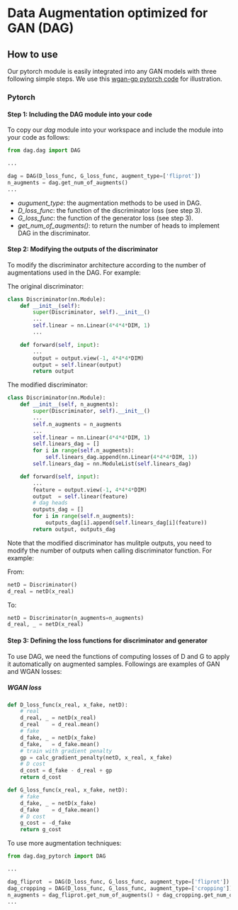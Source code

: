 # Data Augmentation optimized for GAN (DAG)

## How to use

Our pytorch module is easily integrated into any GAN models with three following simple steps. We use this [wgan-gp pytorch code](https://github.com/caogang/wgan-gp) for illustration.

### Pytorch

#### Step 1: Including the DAG module into your code

To copy our *dag* module into your workspace and include the module into your code as follows:

```python
from dag.dag import DAG

... 

dag = DAG(D_loss_func, G_loss_func, augment_type=['fliprot'])
n_augments = dag.get_num_of_augments()
...

```
- *augument_type*: the augmentation methods to be used in DAG.
- *D_loss_func*: the function of the discriminator loss (see step 3).
- *G_loss_func*: the function of the generator loss (see step 3).
- *get_num_of_augments()*: to return the number of heads to implement DAG in the discriminator.

#### Step 2: Modifying the outputs of the discriminator

To modify the discriminator architecture according to the number of augmentations used in the DAG. For example:

The original discriminator:

```python
class Discriminator(nn.Module):
    def __init__(self):
        super(Discriminator, self).__init__()
        ...
        self.linear = nn.Linear(4*4*4*DIM, 1)
        ...

    def forward(self, input):
        ...
        output = output.view(-1, 4*4*4*DIM)
        output = self.linear(output)
        return output
```

The modified discriminator:

```python
class Discriminator(nn.Module):
    def __init__(self, n_augments):
        super(Discriminator, self).__init__()
        ...
        self.n_augments = n_augments
        ...
        self.linear = nn.Linear(4*4*4*DIM, 1)
        self.linears_dag = []
        for i in range(self.n_augments):
            self.linears_dag.append(nn.Linear(4*4*4*DIM, 1))
        self.linears_dag = nn.ModuleList(self.linears_dag)

    def forward(self, input):
        ...
        feature = output.view(-1, 4*4*4*DIM)
        output  = self.linear(feature)
        # dag heads
        outputs_dag = []
        for i in range(self.n_augments):
            outputs_dag[i].append(self.linears_dag[i](feature))
        return output, outputs_dag
```

Note that the modified discriminator has mulitple outputs, you need to modify the number of outputs when calling discriminator function. For example:

From: 
```python
netD = Discriminator()
d_real = netD(x_real)
```
To:
```python
netD = Discriminator(n_augments=n_augments)
d_real, _ = netD(x_real)
```

#### Step 3: Defining the loss functions for discriminator and generator

To use DAG, we need the functions of computing losses of D and G to apply it automatically on augmented samples. Followings are examples of GAN and WGAN losses:

##### WGAN loss

```python
def D_loss_func(x_real, x_fake, netD):
    # real
    d_real, _ = netD(x_real)
    d_real    = d_real.mean()
    # fake    
    d_fake, _ = netD(x_fake)
    d_fake,   = d_fake.mean()
    # train with gradient penalty
    gp = calc_gradient_penalty(netD, x_real, x_fake)    
    # D cost
    d_cost = d_fake - d_real + gp
    return d_cost
```

```python
def G_loss_func(x_real, x_fake, netD):
    # fake    
    d_fake, _ = netD(x_fake)
    d_fake    = d_fake.mean()
    # D cost
    g_cost = -d_fake
    return g_cost
```

To use more augmentation techniques: 

```python
from dag.dag_pytorch import DAG

... 

dag_fliprot  = DAG(D_loss_func, G_loss_func, augment_type=['fliprot'])
dag_cropping = DAG(D_loss_func, G_loss_func, augment_type=['cropping'])
n_augments = dag_fliprot.get_num_of_augments() + dag_cropping.get_num_of_augments()
...

```

